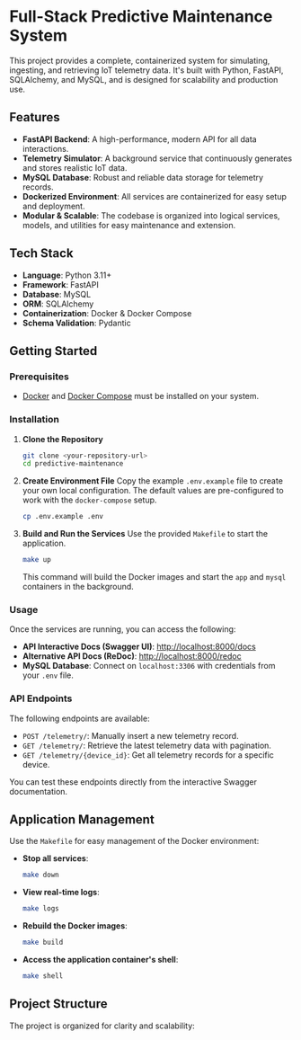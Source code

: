 # Full-Stack Predictive Maintenance System

This project provides a complete, containerized system for simulating, ingesting, and retrieving IoT telemetry data. It's built with Python, FastAPI, SQLAlchemy, and MySQL, and is designed for scalability and production use.

## Features

-   **FastAPI Backend**: A high-performance, modern API for all data interactions.
-   **Telemetry Simulator**: A background service that continuously generates and stores realistic IoT data.
-   **MySQL Database**: Robust and reliable data storage for telemetry records.
-   **Dockerized Environment**: All services are containerized for easy setup and deployment.
-   **Modular & Scalable**: The codebase is organized into logical services, models, and utilities for easy maintenance and extension.

## Tech Stack

-   **Language**: Python 3.11+
-   **Framework**: FastAPI
-   **Database**: MySQL
-   **ORM**: SQLAlchemy
-   **Containerization**: Docker & Docker Compose
-   **Schema Validation**: Pydantic

## Getting Started

### Prerequisites

-   [Docker](https://www.docker.com/get-started) and [Docker Compose](https://docs.docker.com/compose/install/) must be installed on your system.

### Installation

1.  **Clone the Repository**
    ```bash
    git clone <your-repository-url>
    cd predictive-maintenance
    ```

2.  **Create Environment File**
    Copy the example `.env.example` file to create your own local configuration. The default values are pre-configured to work with the `docker-compose` setup.
    ```bash
    cp .env.example .env
    ```

3.  **Build and Run the Services**
    Use the provided `Makefile` to start the application.
    ```bash
    make up
    ```
    This command will build the Docker images and start the `app` and `mysql` containers in the background.

### Usage

Once the services are running, you can access the following:

-   **API Interactive Docs (Swagger UI)**: [http://localhost:8000/docs](http://localhost:8000/docs)
-   **Alternative API Docs (ReDoc)**: [http://localhost:8000/redoc](http://localhost:8000/redoc)
-   **MySQL Database**: Connect on `localhost:3306` with credentials from your `.env` file.

### API Endpoints

The following endpoints are available:

-   `POST /telemetry/`: Manually insert a new telemetry record.
-   `GET /telemetry/`: Retrieve the latest telemetry data with pagination.
-   `GET /telemetry/{device_id}`: Get all telemetry records for a specific device.

You can test these endpoints directly from the interactive Swagger documentation.

## Application Management

Use the `Makefile` for easy management of the Docker environment:

-   **Stop all services**:
    ```bash
    make down
    ```
-   **View real-time logs**:
    ```bash
    make logs
    ```
-   **Rebuild the Docker images**:
    ```bash
    make build
    ```
-   **Access the application container's shell**:
    ```bash
    make shell
    ```

## Project Structure

The project is organized for clarity and scalability:
